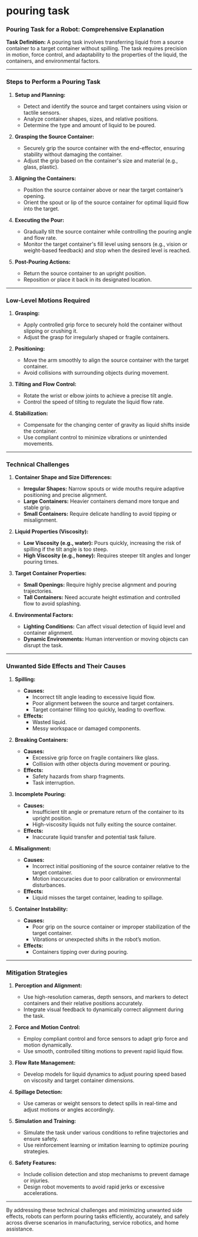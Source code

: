 # pouring task

### Pouring Task for a Robot: Comprehensive Explanation

**Task Definition:**
A pouring task involves transferring liquid from a source container to a target container without spilling. The task requires precision in motion, force control, and adaptability to the properties of the liquid, the containers, and environmental factors.

---

### **Steps to Perform a Pouring Task**

1. **Setup and Planning:**
   - Detect and identify the source and target containers using vision or tactile sensors.
   - Analyze container shapes, sizes, and relative positions.
   - Determine the type and amount of liquid to be poured.

2. **Grasping the Source Container:**
   - Securely grip the source container with the end-effector, ensuring stability without damaging the container.
   - Adjust the grip based on the container's size and material (e.g., glass, plastic).

3. **Aligning the Containers:**
   - Position the source container above or near the target container’s opening.
   - Orient the spout or lip of the source container for optimal liquid flow into the target.

4. **Executing the Pour:**
   - Gradually tilt the source container while controlling the pouring angle and flow rate.
   - Monitor the target container's fill level using sensors (e.g., vision or weight-based feedback) and stop when the desired level is reached.

5. **Post-Pouring Actions:**
   - Return the source container to an upright position.
   - Reposition or place it back in its designated location.

---

### **Low-Level Motions Required**

1. **Grasping:**
   - Apply controlled grip force to securely hold the container without slipping or crushing it.
   - Adjust the grasp for irregularly shaped or fragile containers.

2. **Positioning:**
   - Move the arm smoothly to align the source container with the target container.
   - Avoid collisions with surrounding objects during movement.

3. **Tilting and Flow Control:**
   - Rotate the wrist or elbow joints to achieve a precise tilt angle.
   - Control the speed of tilting to regulate the liquid flow rate.

4. **Stabilization:**
   - Compensate for the changing center of gravity as liquid shifts inside the container.
   - Use compliant control to minimize vibrations or unintended movements.

---

### **Technical Challenges**

1. **Container Shape and Size Differences:**
   - **Irregular Shapes:** Narrow spouts or wide mouths require adaptive positioning and precise alignment.
   - **Large Containers:** Heavier containers demand more torque and stable grip.
   - **Small Containers:** Require delicate handling to avoid tipping or misalignment.

2. **Liquid Properties (Viscosity):**
   - **Low Viscosity (e.g., water):** Pours quickly, increasing the risk of spilling if the tilt angle is too steep.
   - **High Viscosity (e.g., honey):** Requires steeper tilt angles and longer pouring times.

3. **Target Container Properties:**
   - **Small Openings:** Require highly precise alignment and pouring trajectories.
   - **Tall Containers:** Need accurate height estimation and controlled flow to avoid splashing.

4. **Environmental Factors:**
   - **Lighting Conditions:** Can affect visual detection of liquid level and container alignment.
   - **Dynamic Environments:** Human intervention or moving objects can disrupt the task.

---

### **Unwanted Side Effects and Their Causes**

1. **Spilling:**
   - **Causes:**
     - Incorrect tilt angle leading to excessive liquid flow.
     - Poor alignment between the source and target containers.
     - Target container filling too quickly, leading to overflow.
   - **Effects:**
     - Wasted liquid.
     - Messy workspace or damaged components.

2. **Breaking Containers:**
   - **Causes:**
     - Excessive grip force on fragile containers like glass.
     - Collision with other objects during movement or pouring.
   - **Effects:**
     - Safety hazards from sharp fragments.
     - Task interruption.

3. **Incomplete Pouring:**
   - **Causes:**
     - Insufficient tilt angle or premature return of the container to its upright position.
     - High-viscosity liquids not fully exiting the source container.
   - **Effects:**
     - Inaccurate liquid transfer and potential task failure.

4. **Misalignment:**
   - **Causes:**
     - Incorrect initial positioning of the source container relative to the target container.
     - Motion inaccuracies due to poor calibration or environmental disturbances.
   - **Effects:**
     - Liquid misses the target container, leading to spillage.

5. **Container Instability:**
   - **Causes:**
     - Poor grip on the source container or improper stabilization of the target container.
     - Vibrations or unexpected shifts in the robot’s motion.
   - **Effects:**
     - Containers tipping over during pouring.

---

### **Mitigation Strategies**

1. **Perception and Alignment:**
   - Use high-resolution cameras, depth sensors, and markers to detect containers and their relative positions accurately.
   - Integrate visual feedback to dynamically correct alignment during the task.

2. **Force and Motion Control:**
   - Employ compliant control and force sensors to adapt grip force and motion dynamically.
   - Use smooth, controlled tilting motions to prevent rapid liquid flow.

3. **Flow Rate Management:**
   - Develop models for liquid dynamics to adjust pouring speed based on viscosity and target container dimensions.

4. **Spillage Detection:**
   - Use cameras or weight sensors to detect spills in real-time and adjust motions or angles accordingly.

5. **Simulation and Training:**
   - Simulate the task under various conditions to refine trajectories and ensure safety.
   - Use reinforcement learning or imitation learning to optimize pouring strategies.

6. **Safety Features:**
   - Include collision detection and stop mechanisms to prevent damage or injuries.
   - Design robot movements to avoid rapid jerks or excessive accelerations.

---

By addressing these technical challenges and minimizing unwanted side effects, robots can perform pouring tasks efficiently, accurately, and safely across diverse scenarios in manufacturing, service robotics, and home assistance.